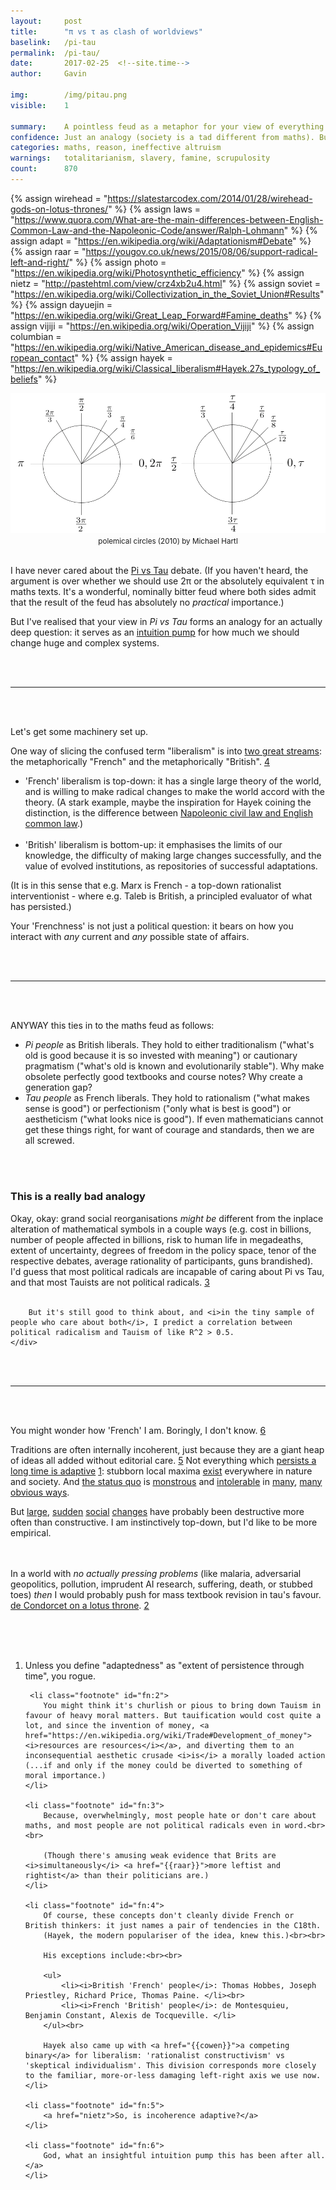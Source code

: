 ```yaml
---
layout:     post
title:      "π vs τ as clash of worldviews"
baselink:   /pi-tau
permalink:  /pi-tau/
date:       2017-02-25  <!--site.time-->
author:     Gavin   

img:        /img/pitau.png
visible:	1

summary:    A pointless feud as a metaphor for your view of everything that is and could be.
confidence:	Just an analogy (society is a tad different from maths). But 70% in a significant correlation.
categories: maths, reason, ineffective altruism
warnings:	totalitarianism, slavery, famine, scrupulosity
count:		870
---
```


{%	assign wirehead = "https://slatestarcodex.com/2014/01/28/wirehead-gods-on-lotus-thrones/"		%}
{%	assign laws = "https://www.quora.com/What-are-the-main-differences-between-English-Common-Law-and-the-Napoleonic-Code/answer/Ralph-Lohmann"	%}
{%	assign adapt = "https://en.wikipedia.org/wiki/Adaptationism#Debate"		%}
{%	assign raar =  "https://yougov.co.uk/news/2015/08/06/support-radical-left-and-right/" 		%}
{%	assign photo = "https://en.wikipedia.org/wiki/Photosynthetic_efficiency" %}
{%	assign nietz = "http://pastehtml.com/view/crz4xb2u4.html"		%}
{%	assign soviet = "https://en.wikipedia.org/wiki/Collectivization_in_the_Soviet_Union#Results"		%}
{%	assign dayuejin = "https://en.wikipedia.org/wiki/Great_Leap_Forward#Famine_deaths"		%}
{%	assign vijiji = "https://en.wikipedia.org/wiki/Operation_Vijiji"		%}
{%	assign columbian = "https://en.wikipedia.org/wiki/Native_American_disease_and_epidemics#European_contact"		%}
{%	assign hayek = "https://en.wikipedia.org/wiki/Classical_liberalism#Hayek.27s_typology_of_beliefs"		%}




<img src="/img/pitau.png" />

<div align="center"><small>polemical circles (2010) by Michael Hartl</small>
</div><br>


I have never cared about the <a href="https://tauday.com/tau-manifesto">Pi vs Tau</a> debate. (If you haven't heard, the argument is over whether we should use 2π or the absolutely equivalent τ in maths texts. It's a wonderful, nominally bitter feud where both sides admit that the result of the feud has absolutely no <i>practical</i> importance.)

But I've realised that your view in <i>Pi vs Tau</i> forms an analogy for an actually deep question: it serves as an <a href="https://en.wikipedia.org/wiki/Intuition_pump">intuition pump</a> for how much we should change huge and complex systems.

<br><br><hr /><br><br>

Let's get some machinery set up. 

One way of slicing the confused term "liberalism" is into <a href="{{hayek}}">two great streams</a>: the metaphorically "French" and the metaphorically "British". <a href="#fn:4" id="fnref:4">4</a>

<ul>
<li>'French' liberalism is top-down: it has a single large theory of the world, and is willing to make radical changes to make the world accord with the theory. (A stark example, maybe the inspiration for Hayek coining the distinction, is the difference between <a href="{{laws}}">Napoleonic civil law and English common law</a>.) </li><br>

<li>'British' liberalism is bottom-up: it emphasises the limits of our knowledge, the difficulty of making large changes successfully, and the value of evolved institutions, as repositories of successful adaptations.</li>
</ul>

(It is in this sense that e.g. Marx is French - a top-down rationalist interventionist - where e.g. Taleb is British, a principled evaluator of what has persisted.)

Your 'Frenchness' is not just a political question: it bears on how you interact with <i>any</i> current and <i>any</i> possible state of affairs.

<br><br><hr /><br><br>


ANYWAY this ties in to the maths feud as follows:

<ul>

<li><i>Pi people</i> as British liberals. They hold to either traditionalism ("what's old is good because it is so invested with meaning") or cautionary pragmatism ("what's old is known and evolutionarily stable"). Why make obsolete perfectly good textbooks and course notes? Why create a generation gap?</li>

<li><i>Tau people</i> as French liberals. They hold to rationalism ("what makes sense is good") or perfectionism ("only what is best is good") or aestheticism ("what looks nice is good"). If even mathematicians cannot get these things right, for want of courage and standards, then we are all screwed.</li>

</ul><br><br>

<div class="accordion">
    <h3>This is a really bad analogy</h3>
    <div>
        Okay, okay: grand social reorganisations <i>might be</i> different from the inplace alteration of mathematical symbols in a couple ways (e.g. cost in billions, number of people affected in billions, risk to human life in megadeaths, extent of uncertainty, degrees of freedom in the policy space, tenor of the respective debates, average rationality of participants, guns brandished). I'd guess that most political radicals are incapable of caring about Pi vs Tau, and that most Tauists are not political radicals. <a href="#fn:3" id="fnref:3">3</a><br><br> 

        But it's still good to think about, and <i>in the tiny sample of people who care about both</i>, I predict a correlation between political radicalism and Tauism of like R^2 > 0.5.
    </div>
</div>

<br><br><hr /><br><br>

You might wonder how 'French' I am. Boringly, I don't know. <a href="#fn:6" id="fnref:6">6</a>

Traditions are often internally incoherent, just because they are a giant heap of ideas all added without editorial care. <a href="#fn:5" id="fnref:5">5</a> Not everything which <a href="adapt">persists a long time is adaptive</a> <a href="#fn:1" id="fnref:1">1</a>: stubborn local maxima <a href="{{photo}}">exist</a> everywhere in nature and society. And <a href="http://apps.who.int/immunization_monitoring/diseases/en/">the status quo</a> is <a href="http://www.globalslaveryindex.org/findings/">monstrous</a> and <a href="https://en.wikipedia.org/wiki/List_of_countries_by_GDP_(PPP)_per_capita#List_of_countries_and_dependencies">intolerable</a> in <a href="https://www.tauday.com/">many</a>, <a href="http://www.syriahr.com/en/?p=56923">many</a> <a href="https://en.wikipedia.org/wiki/Death">obvious ways</a>.

But <a href="{{columbian}}">large</a>, <a href="{{dayuejin}}">sudden</a> <a href="{{soviet}}">social</a> <a href="{{vijiji}}">changes</a> have probably been destructive more often than constructive. I am instinctively top-down, but I'd like to be more empirical. 

<br><br>In a world with <i>no actually pressing problems</i> (like malaria, adversarial geopolitics, pollution, imprudent AI research, suffering, death, or stubbed toes) <i>then</i> I would probably push for mass textbook revision in tau's favour. <a href="{{wirehead}}">de Condorcet on a lotus throne</a>. <a href="#fn:2" id="fnref:2">2</a>

<br><br><br>




<div class="footnotes">
<ol>
    <!-- 1 -->
    <li class="footnote" id="fn:1">
    	Unless you define "adaptedness" as "extent of persistence through time", you rogue.
	</li>

	 <li class="footnote" id="fn:2">
    	You might think it's churlish or pious to bring down Tauism in favour of heavy moral matters. But tauification would cost quite a lot, and since the invention of money, <a href="https://en.wikipedia.org/wiki/Trade#Development_of_money"><i>resources are resources</i></a>, and diverting them to an inconsequential aesthetic crusade <i>is</i> a morally loaded action (...if and only if the money could be diverted to something of moral importance.)
	</li>

	<li class="footnote" id="fn:3">
    	Because, overwhelmingly, most people hate or don't care about maths, and most people are not political radicals even in word.<br><br> 

    	(Though there's amusing weak evidence that Brits are <i>simultaneously</i> <a href="{{raar}}">more leftist and rightist</a> than their politicians are.)
	</li>

	<li class="footnote" id="fn:4">
    	Of course, these concepts don't cleanly divide French or British thinkers: it just names a pair of tendencies in the C18th. 
    	(Hayek, the modern populariser of the idea, knew this.)<br><br> 

    	His exceptions include:<br><br>

    	<ul>
    		<li><i>British 'French' people</i>: Thomas Hobbes, Joseph Priestley, Richard Price, Thomas Paine. </li><br>
    		<li><i>French 'British' people</i>: de Montesquieu, Benjamin Constant, Alexis de Tocqueville. </li>
    	</ul><br>

    	Hayek also came up with <a href="{{cowen}}">a competing binary</a> for liberalism: 'rationalist constructivism' vs 'skeptical individualism'. This division corresponds more closely to the familiar, more-or-less damaging left-right axis we use now.
	</li>

	<li class="footnote" id="fn:5">
    	<a href="nietz">So, is incoherence adaptive?</a>
	</li>

	<li class="footnote" id="fn:6">
    	God, what an insightful intuition pump this has been after all.</a>
	</li>	
</ol>
</div>

